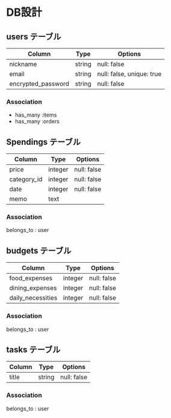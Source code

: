 # DB設計

## users テーブル

| Column              | Type   | Options                   |
| ------------------- | ------ | ------------------------- |
| nickname            | string | null: false               |
| email               | string | null: false, unique: true |
| encrypted_password  | string | null: false               |


### Association

- has_many :items
- has_many :orders


## Spendings テーブル

| Column           | Type       | Options                   |
| ---------------- | ---------- | ------------------------- |
| price            | integer    | null: false               |
| category_id      | integer    | null: false               |
| date             | integer    | null: false               |
| memo             | text       |                           |


### Association

belongs_to : user




## budgets テーブル

| Column                | Type       | Options                        |
| --------------------- | ---------- | ------------------------------ |
| food_expenses         | integer    | null: false                    |
| dining_expenses       | integer    | null: false                    |
| daily_necessities     | integer    | null: false                    |



### Association

belongs_to : user


## tasks テーブル

| Column        | Type       | Options                        |
| ------------- | ---------- | ------------------------------ |
| title         | string     | null: false                    |


### Association

belongs_to : user
